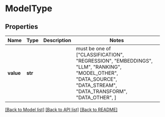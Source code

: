 # ModelType


## Properties
Name | Type | Description | Notes
------------ | ------------- | ------------- | -------------
**value** | **str** |  |  must be one of ["CLASSIFICATION", "REGRESSION", "EMBEDDINGS", "LLM", "RANKING", "MODEL_OTHER", "DATA_SOURCE", "DATA_STREAM", "DATA_TRANSFORM", "DATA_OTHER", ]

[[Back to Model list]](../README.md#documentation-for-models) [[Back to API list]](../README.md#documentation-for-api-endpoints) [[Back to README]](../README.md)


